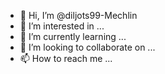 - 👋 Hi, I’m @diljots99-Mechlin
- 👀 I’m interested in ...
- 🌱 I’m currently learning ...
- 💞️ I’m looking to collaborate on ...
- 📫 How to reach me ...

<!---
diljots99-Mechlin/diljots99-Mechlin is a ✨ special ✨ repository because its `README.md` (this file) appears on your GitHub profile.
You can click the Preview link to take a look at your changes.
--->
